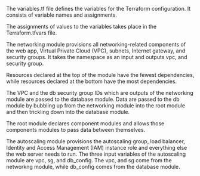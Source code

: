 
The variables.tf file defines the variables for the Terraform configuration. It consists of variable names and assignments.

The assignments of values to the variables takes place in the Terraform.tfvars file.


The networking module provisions all networking-related components of the web app, Virtual Private Cloud (VPC), subnets, Internet gateway, and security groups.
It takes the namespace as an input and outputs vpc, and security group.

Resources declared at the top of the module have the fewest dependencies, while resources declared at the bottom have the most dependencies.

The VPC and the db security group IDs which are outputs of the networking module are passed to the database module. Data are passed to the db module by bubbling up from the networking module into the root module and then trickling down into the database module.

The root module declares component modules and allows those components modules to pass data between themselves.

The autoscaling module provisions the autoscaling group, load balancer, Identity and Access Management (IAM) instance role and everything else the web server needs to run.
The three input variables of the autoscaling module are vpc, sg, and db_config. The vpc, and sg come from the networkng module, while db_config comes from the database module.